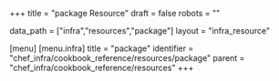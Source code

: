 +++
title = "package Resource"
draft = false
robots = ""

data_path = ["infra","resources","package"]
layout = "infra_resource"


[menu]
  [menu.infra]
    title = "package"
    identifier = "chef_infra/cookbook_reference/resources/package"
    parent = "chef_infra/cookbook_reference/resources"
+++

<!-- The contents of this page are automatically generated from the package.yaml file in the data directory. -->
<!-- To suggest a change, edit the https://github.com/chef/chef/blob/master/lib/chef/resource/package.rb file
      and submit a pull request to the https://github.com/chef/chef repository. -->

